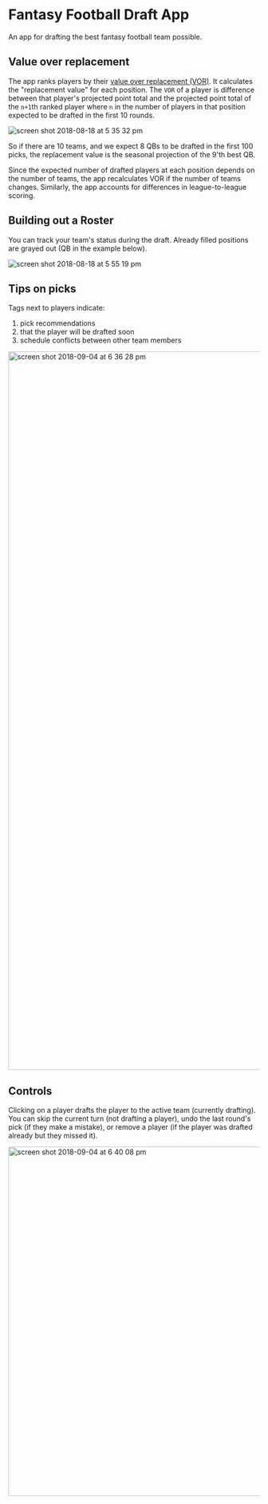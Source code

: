 # Fantasy Football Draft App

An app for drafting the best fantasy football team possible.

## Value over replacement

The app ranks players by their [value over replacement (VOR)](https://support.fantasypros.com/hc/en-us/articles/115005868747-What-is-value-based-drafting-What-do-player-draft-values-mean-VORP-VONA-VOLS-VBD-). It calculates the "replacement value" for each position. The `VOR` of a player is difference between that player's projected point total and the projected point total of the `n+1`th ranked player where `n` in the number of players in that position expected to be drafted in the first 10 rounds.

![screen shot 2018-08-18 at 5 35 32 pm](https://user-images.githubusercontent.com/13923102/44303360-0b0b6a80-a30d-11e8-8901-179bfa8ac693.png)

So if there are 10 teams, and we expect 8 QBs to be drafted in the first 100 picks, the replacement value is the seasonal projection of the 9'th best QB.

Since the expected number of drafted players at each position depends on the number of teams, the app recalculates VOR if the number of teams changes. Similarly, the app accounts for differences in league-to-league scoring.

## Building out a Roster

You can track your team's status during the draft. Already filled positions are grayed out (QB in the example below).

![screen shot 2018-08-18 at 5 55 19 pm](https://user-images.githubusercontent.com/13923102/44303477-e9f84900-a30f-11e8-9119-286d37dc159b.png)

## Tips on picks

Tags next to players indicate:
1. pick recommendations
2. that the player will be drafted soon
3. schedule conflicts between other team members

<img width="1440" alt="screen shot 2018-09-04 at 6 36 28 pm" src="https://user-images.githubusercontent.com/13923102/45061205-7f663d80-b071-11e8-98c8-01ae83f0619d.png">

## Controls

Clicking on a player drafts the player to the active team (currently drafting). You can skip the current turn (not drafting a player), undo the last round's pick (if they make a mistake), or remove a player (if the player was drafted already but they missed it).

<img width="700" alt="screen shot 2018-09-04 at 6 40 08 pm" src="https://user-images.githubusercontent.com/13923102/45061311-f8fe2b80-b071-11e8-9b9a-19d246805a07.png">
